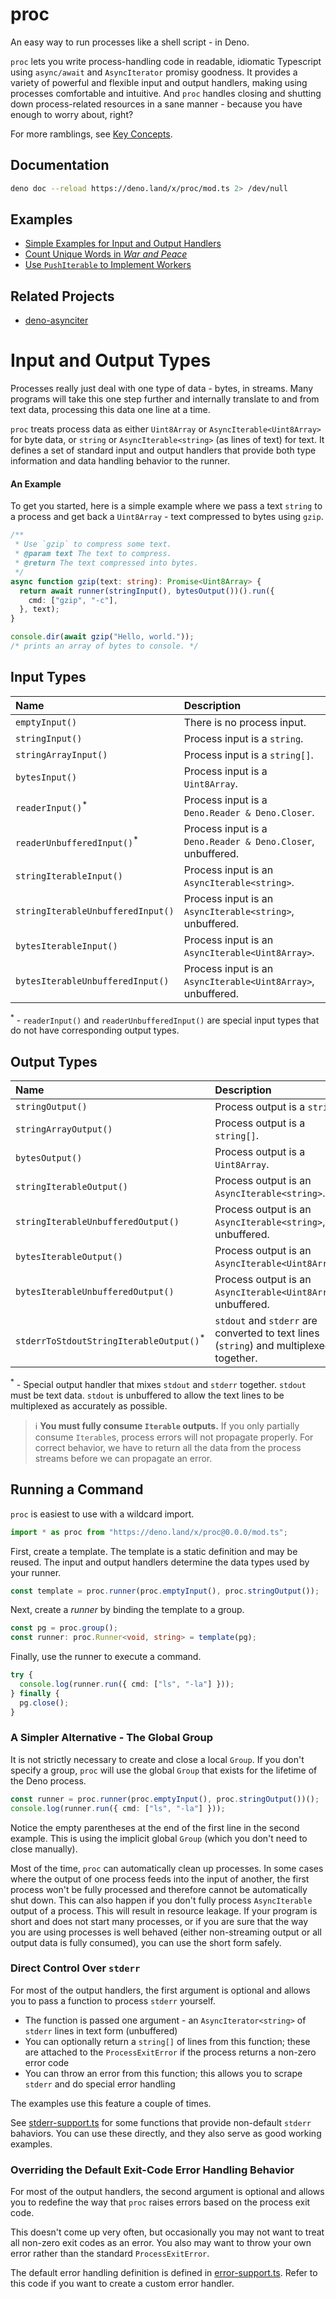 # proc

An easy way to run processes like a shell script - in Deno.

`proc` lets you write process-handling code in readable, idiomatic Typescript
using `async/await` and `AsyncIterator` promisy goodness. It provides a variety
of powerful and flexible input and output handlers, making using processes
comfortable and intuitive. And `proc` handles closing and shutting down
process-related resources in a sane manner - because you have enough to worry
about, right?

For more ramblings, see [Key Concepts](./runners/KEY-CONCEPTS.md).

## Documentation

```bash
deno doc --reload https://deno.land/x/proc/mod.ts 2> /dev/null
```

## Examples

- [Simple Examples for Input and Output Handlers](./runners/handlers/README.md)
- [Count Unique Words in _War and Peace_](./examples/warandpeace/README.md)
- [Use `PushIterable` to Implement Workers](./examples/pushiterable/README.md)

## Related Projects

- [deno-asynciter](https://github.com/j50n/deno-asynciter)

# Input and Output Types

Processes really just deal with one type of data - bytes, in streams. Many
programs will take this one step further and internally translate to and from
text data, processing this data one line at a time.

`proc` treats process data as either `Uint8Array` or `AsyncIterable<Uint8Array>`
for byte data, or `string` or `AsyncIterable<string>` (as lines of text) for
text. It defines a set of standard input and output handlers that provide both
type information and data handling behavior to the runner.

#### An Example

To get you started, here is a simple example where we pass a text `string` to a
process and get back a `Uint8Array` - text compressed to bytes using `gzip`.

```ts
/**
 * Use `gzip` to compress some text.
 * @param text The text to compress.
 * @return The text compressed into bytes.
 */
async function gzip(text: string): Promise<Uint8Array> {
  return await runner(stringInput(), bytesOutput())().run({
    cmd: ["gzip", "-c"],
  }, text);
}

console.dir(await gzip("Hello, world."));
/* prints an array of bytes to console. */
```

## Input Types

| Name                                  | Description                                                  |
| :------------------------------------ | :----------------------------------------------------------- |
| `emptyInput()`                        | There is no process input.                                   |
| `stringInput()`                       | Process input is a `string`.                                 |
| `stringArrayInput()`                  | Process input is a `string[]`.                               |
| `bytesInput()`                        | Process input is a `Uint8Array`.                             |
| `readerInput()`<sup>*</sup>           | Process input is a `Deno.Reader & Deno.Closer`.              |
| `readerUnbufferedInput()`<sup>*</sup> | Process input is a `Deno.Reader & Deno.Closer`, unbuffered.  |
| `stringIterableInput()`               | Process input is an `AsyncIterable<string>`.                 |
| `stringIterableUnbufferedInput()`     | Process input is an `AsyncIterable<string>`, unbuffered.     |
| `bytesIterableInput()`                | Process input is an `AsyncIterable<Uint8Array>`.             |
| `bytesIterableUnbufferedInput()`      | Process input is an `AsyncIterable<Uint8Array>`, unbuffered. |

<sup>*</sup> - `readerInput()` and `readerUnbufferedInput()` are special input
types that do not have corresponding output types.

## Output Types

| Name                                               | Description                                                                            |
| :------------------------------------------------- | :------------------------------------------------------------------------------------- |
| `stringOutput()`                                   | Process output is a `string`.                                                          |
| `stringArrayOutput()`                              | Process output is a `string[]`.                                                        |
| `bytesOutput()`                                    | Process output is a `Uint8Array`.                                                      |
| `stringIterableOutput()`                           | Process output is an `AsyncIterable<string>`.                                          |
| `stringIterableUnbufferedOutput()`                 | Process output is an `AsyncIterable<string>`, unbuffered.                              |
| `bytesIterableOutput()`                            | Process output is an `AsyncIterable<Uint8Array>`.                                      |
| `bytesIterableUnbufferedOutput()`                  | Process output is an `AsyncIterable<Uint8Array>`, unbuffered.                          |
| `stderrToStdoutStringIterableOutput()`<sup>*</sup> | `stdout` and `stderr` are converted to text lines (`string`) and multiplexed together. |

<sup>*</sup> - Special output handler that mixes `stdout` and `stderr` together.
`stdout` must be text data. `stdout` is unbuffered to allow the text lines to be
multiplexed as accurately as possible.

> ℹ️ **You must fully consume `Iterable` outputs.** If you only partially
> consume `Iterable`s, process errors will not propagate properly. For correct
> behavior, we have to return all the data from the process streams before we
> can propagate an error.

## Running a Command

`proc` is easiest to use with a wildcard import.

```ts
import * as proc from "https://deno.land/x/proc@0.0.0/mod.ts";
```

First, create a template. The template is a static definition and may be reused.
The input and output handlers determine the data types used by your runner.

```ts
const template = proc.runner(proc.emptyInput(), proc.stringOutput());
```

Next, create a _runner_ by binding the template to a group.

```ts
const pg = proc.group();
const runner: proc.Runner<void, string> = template(pg);
```

Finally, use the runner to execute a command.

```ts
try {
  console.log(runner.run({ cmd: ["ls", "-la"] }));
} finally {
  pg.close();
}
```

### A Simpler Alternative - The Global Group

It is not strictly necessary to create and close a local `Group`. If you don't
specify a group, `proc` will use the global `Group` that exists for the lifetime
of the Deno process.

```ts
const runner = proc.runner(proc.emptyInput(), proc.stringOutput())();
console.log(runner.run({ cmd: ["ls", "-la"] }));
```

Notice the empty parentheses at the end of the first line in the second example.
This is using the implicit global `Group` (which you don't need to close
manually).

Most of the time, `proc` can automatically clean up processes. In some cases
where the output of one process feeds into the input of another, the first
process won't be fully processed and therefore cannot be automatically shut
down. This can also happen if you don't fully process `AsyncIterable` output of
a process. This will result in resource leakage. If your program is short and
does not start many processes, or if you are sure that the way you are using
processes is well behaved (either non-streaming output or all output data is
fully consumed), you can use the short form safely.

### Direct Control Over `stderr`

For most of the output handlers, the first argument is optional and allows you
to pass a function to process `stderr` yourself.

- The function is passed one argument - an `AsyncIterator<string>` of `stderr`
  lines in text form (unbuffered)
- You can optionally return a `string[]` of lines from this function; these are
  attached to the `ProcessExitError` if the process returns a non-zero error
  code
- You can throw an error from this function; this allows you to scrape `stderr`
  and do special error handling

The examples use this feature a couple of times.

See [stderr-support.ts](./runners/stderr-support.ts) for some functions that
provide non-default `stderr` bahaviors. You can use these directly, and they
also serve as good working examples.

### Overriding the Default Exit-Code Error Handling Behavior

For most of the output handlers, the second argument is optional and allows you
to redefine the way that `proc` raises errors based on the process exit code.

This doesn't come up very often, but occasionally you may not want to treat all
non-zero exit codes as an error. You also may want to throw your own error
rather than the standard `ProcessExitError`.

The default error handling definition is defined in
[error-support.ts](./runners/error-support.ts). Refer to this code if you want
to create a custom error handler.
